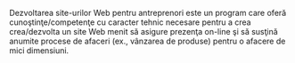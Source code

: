 Dezvoltarea site-urilor Web pentru antreprenori este un program care oferă cunoştinţe/competenţe cu caracter tehnic necesare pentru a crea crea/dezvolta un site Web  menit să asigure prezenţa on-line şi să susţină anumite procese de afaceri (ex., vânzarea de produse) pentru o afacere de mici dimensiuni. 
